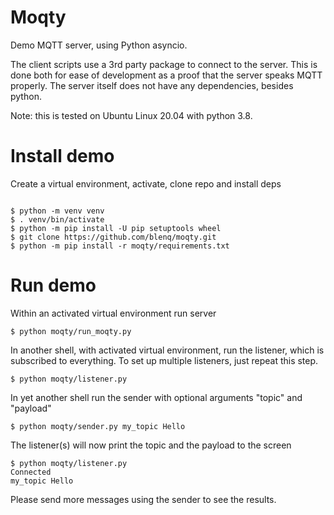 Moqty
=====

Demo MQTT server, using Python asyncio. 

The client scripts use a 3rd party package to connect to the server. This is
done both for ease of development as a proof that the server speaks MQTT
properly.
The server itself does not have any dependencies, besides python.

Note: this is tested on Ubuntu Linux 20.04 with python 3.8.

Install demo
============

Create a virtual environment, activate, clone repo and install deps

```shell

$ python -m venv venv
$ . venv/bin/activate
$ python -m pip install -U pip setuptools wheel
$ git clone https://github.com/blenq/moqty.git
$ python -m pip install -r moqty/requirements.txt

```

Run demo
========

Within an activated virtual environment run server

```shell
$ python moqty/run_moqty.py
```

In another shell, with activated virtual environment, run the listener,
which is subscribed to everything. To set up multiple listeners, just
repeat this step.

```shell
$ python moqty/listener.py
```

In yet another shell run the sender with optional arguments "topic" and
"payload"

```shell
$ python moqty/sender.py my_topic Hello
```

The listener(s) will now print the topic and the payload to the screen

```shell
$ python moqty/listener.py 
Connected
my_topic Hello
```

Please send more messages using the sender to see the results.
